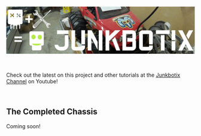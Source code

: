 ![Junkbotix Banner](./images/banner-1024px.jpg)

<br>

Check out the latest on this project and other tutorials at the [Junkbotix Channel](https://www.youtube.com/channel/UCNxQ47xBEYjD-mey_lxj9Aw) on Youtube!

<br>

## The Completed Chassis

Coming soon!